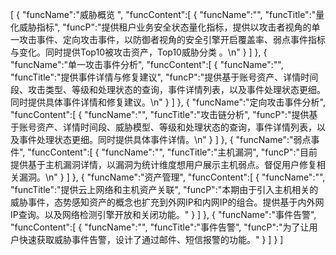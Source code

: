 [
	{
		"funcName":"威胁概览 ",
		"funcContent":[
			{
				"funcName":"",
				"funcTitle":"量化威胁指标",
				"funcP":"提供租户业务安全状态量化指标，提供以攻击者视角的单一攻击事件、定向攻击事件，以防御者视角的安全引擎开启覆盖率、弱点事件指标与变化。同时提供Top10被攻击资产，Top10威胁分类 。\n"
			}
		]
	},
	{
		"funcName":"单一攻击事件分析",
		"funcContent":[
			{
				"funcName":"",
				"funcTitle":"提供事件详情与修复建议",
				"funcP":"提供基于账号资产、详情时间段、攻击类型、等级和处理状态的查询，事件详情列表，以及事件处理状态更细。同时提供具体事件详情和修复建议。\n"
			}
		]
	},
	{
		"funcName":"定向攻击事件分析",
		"funcContent":[
			{
				"funcName":"",
				"funcTitle":"攻击链分析",
				"funcP":"提供基于账号资产、详情时间段、威胁模型、等级和处理状态的查询，事件详情列表，以及事件处理状态更细。同时提供具体事件详情。\n"
			}
		]
	},
	{
		"funcName":"弱点事件",
		"funcContent":[
			{
				"funcName":"",
				"funcTitle":"主机漏洞",
				"funcP":"目前提供基于主机漏洞详情，以漏洞为统计维度想用户展示主机弱点。督促用户修复相关漏洞。\n"
			}
		]
	},
	{
		"funcName":"资产管理",
		"funcContent":[
			{
				"funcName":"",
				"funcTitle":"提供云上网络和主机资产关联",
				"funcP":"本期由于引入主机相关的威胁事件，态势感知资产的概念也扩充到外网IP和内网IP的组合。提供基于内外网IP查询。以及网络检测引擎开放和关闭功能。"
			}
		]
	},
	{
		"funcName":"事件告警",
		"funcContent":[
			{
				"funcName":"",
				"funcTitle":"事件告警",
				"funcP":"为了让用户快速获取威胁事件告警，设计了通过邮件、短信报警的功能。"
			}
		]
	}
]